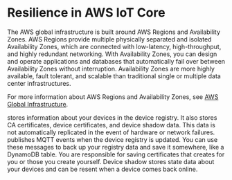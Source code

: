 # Resilience in AWS IoT Core<a name="disaster-recovery-resiliency"></a>

The AWS global infrastructure is built around AWS Regions and Availability Zones\. AWS Regions provide multiple physically separated and isolated Availability Zones, which are connected with low\-latency, high\-throughput, and highly redundant networking\. With Availability Zones, you can design and operate applications and databases that automatically fail over between Availability Zones without interruption\. Availability Zones are more highly available, fault tolerant, and scalable than traditional single or multiple data center infrastructures\. 

For more information about AWS Regions and Availability Zones, see [AWS Global Infrastructure](http://aws.amazon.com/about-aws/global-infrastructure/)\.

 stores information about your devices in the device registry\. It also stores CA certificates, device certificates, and device shadow data\. This data is not automatically replicated in the event of hardware or network failures\. publishes MQTT events when the device registry is updated\. You can use these messages to back up your registry data and save it somewhere, like a DynamoDB table\. You are responsible for saving certificates that creates for you or those you create yourself\. Device shadow stores state data about your devices and can be resent when a device comes back online\.